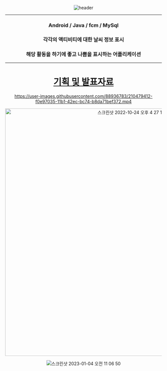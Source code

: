 

<div align="center">


![header](https://capsule-render.vercel.app/api?type=waving&color=timeGradient&height=300&section=header&text=ACCTY&fontSize=90&fontColor=#2b2b2b&animation=fadeIn)

***
### Android / Java / fcm / MySql
### 각각의 액티비티에 대한 날씨 정보 표시
### 해당 활동을 하기에 좋고 나쁨을 표시하는 어플리케이션
***
# [기획 및 발표자료](https://docs.google.com/presentation/d/1KigGH1A2YDeBQ756GHt1K5aXSITO3-qs/edit?usp=sharing&ouid=109482985170827362384&rtpof=true&sd=true)
<p align="center">

https://user-images.githubusercontent.com/88936783/210479412-f0e97035-11b1-42ec-bc74-b8da71bef372.mp4


  

<img width="794" alt="스크린샷 2022-10-24 오후 4 27 19" src="https://user-images.githubusercontent.com/88936783/210471652-665709ef-6eb6-4d16-a4dd-fb42337c06c6.png">

![스크린샷 2023-01-04 오전 11 06 50](https://user-images.githubusercontent.com/88936783/210471613-02ed36e7-aa51-4948-baad-8002d8173757.png)


</div>



